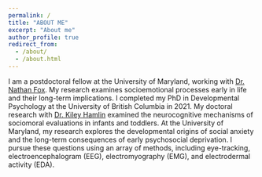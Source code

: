 ```yaml
---
permalink: /
title: "ABOUT ME"
excerpt: "About me"
author_profile: true
redirect_from: 
  - /about/
  - /about.html
---
```

I am a postdoctoral fellow at the University of Maryland, working with [Dr. Nathan Fox](https://nacs.umd.edu/facultyprofile/fox/nathan). My research examines socioemotional processes early in life and their long-term implications. I completed my PhD in Developmental Psychology at the University of British Columbia in 2021. My doctoral research with [Dr. Kiley Hamlin](https://psych.ubc.ca/profile/kiley-hamlin/) examined the neurocognitive mechanisms of sociomoral evaluations in infants and toddlers. At the University of Maryland, my research explores the developmental origins of social anxiety and the long-term consequences of early psychosocial deprivation. I pursue these questions using an array of methods, including eye-tracking, electroencephalogram (EEG), electromyography (EMG), and electrodermal activity (EDA).
